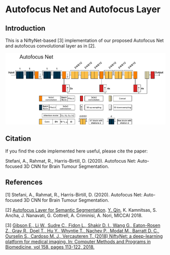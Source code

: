 # Autofocus Net and Autofocus Layer

## Introduction

This is a NiftyNet-based [3] implementation of our proposed Autofocus Net and autofocus convolutional layer as in [2].

![Image of 3D WNet with Autofocus Layers](https://github.com/andreasstefani/autofocus-net/blob/master/src/autofocus-net.png)

## Citation

If you find the code implemented here useful, please cite the paper:

Stefani, A., Rahmat, R., Harris-Birtill, D. (2020). Autofocus Net: Auto-focused 3D CNN for Brain Tumour Segmentation.

## References

[1] Stefani, A., Rahmat, R., Harris-Birtill, D. (2020). Autofocus Net: Auto-focused 3D CNN for Brain Tumour Segmentation.

[2] [Autofocus Layer for Semantic Segmentation](https://arxiv.org/pdf/1805.08403.pdf). [Y. Qin](http://cseweb.ucsd.edu/~yaq007/), K. Kamnitsas, S. Ancha, J. Nanavati, G. Cottrell, A. Criminisi, A. Nori, MICCAI 2018.

[3] [Gibson E., Li W., Sudre C., Fidon L., Shakir D. I., Wang G., Eaton-Rosen Z., Gray R., Doel T., Hu  Y., Whyntie T., Nachev P., Modat M., Barratt D. C., Ourselin S., Cardoso M. J., Vercauteren T. (2018) NiftyNet: a deep-learning platform for medical imaging. In: Computer Methods and Programs in Biomedicine, vol 158, pages 113-122, 2018.](https://doi.org/10.1016/j.cmpb.2018.01.025)

